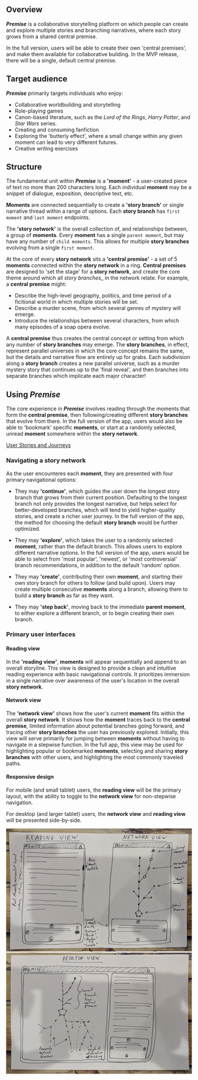 ## Overview

__*Premise*__ is a collaborative storytelling platform on which people can
  create and explore multiple stories and branching narratives, where each
  story grows from a shared central premise.
  
In the full version, users will be able to create their own 'central premises',
  and make them available for collaborative building. In the MVP release, there
  will be a single, default central premise.

## Target audience

__*Premise*__ primarily targets individuals who enjoy:

* Collaborative worldbuilding and storytelling
* Role-playing games
* Canon-based literature, such as the *Lord of the Rings*, *Harry Potter*,
    and *Star Wars* series.
* Creating and consuming fanfiction
* Exploring the 'butterly effect', where a small change within any given moment
    can lead to very different futures.
* Creative writing exercises

## Structure

The fundamental unit within __*Premise*__ is a __'moment'__ - a user-created
  piece of text no more than 200 characters long. Each individual __moment__
  may be a snippet of dialogue, exposition, descriptive text, etc.
  
__Moments__ are connected sequentially to create a __'story branch'__ or single
  narrative thread within a range of options. Each __story branch__ has
  `first moment` and `last moment` endpoints.

The __'story network'__ is the overall collection of, and relationships between,
  a group of __moments__. Every __moment__ has a single `parent moment`, but may
  have any number of `child moments`. This allows for multiple __story branches__
  evolving from a single `first moment`.

At the core of every __story network__ sits a __'central premise'__ - a set of
  5 __moments__ connected within the __story network__ in a ring.
  __Central premises__ are designed to 'set the stage' for a __story network__,
  and create the core theme around which all _story branches__ in the network
  relate. For example, a __central premise__ might:

* Describe the high-level geography, politics, and time period of a ficitional
    world in which multiple stories will be set.
* Describe a murder scene, from which several genres of mystery will emerge.
* Introduce the relationships between several characters, from which many
    episodes of a soap opera evolve.

A __central premise__ thus creates the central concept or setting from which any
  number of __story branches__ may emerge. The __story branches__, in effect,
  represent parallel universes in which the core concept remains the same, but
  the details and narrative flow are entirely up for grabs. Each subdivision
  along a __story branch__ creates a new parallel universe, such as a murder
  mystery story that continues up to the 'final reveal', and then branches into
  separate branches which implicate each major character!

## Using *Premise*

The core experience in __*Premise*__ involves reading through the moments that
  form the __central premise__, then following/creating different
  __story branches__ that evolve from there. In the full version of the app,
  users would also be able to 'bookmark' specific __moments__, or start at a
  randomly selected, unread __moment__ somewhere within the __story network__.

[User Stories and Journeys](../master/userStories.md)

### Navigating a story network

As the user encounteres each __moment__, they are presented with four primary
  navigational options:
  
* They may __'continue'__, which guides the user down the longest story branch
    that grows from their current position. Defaulting to the longest branch not
    only provides the longest narrative, but helps select for better-developed
    branches, which will tend to yield higher-quality stories, and create a
    richer user journey. In the full version of the app, the method for choosing
    the default __story branch__ would be further optimized.

* They may __'explore'__, which takes the user to a randomly selected __moment__,
    rather than the default branch. This allows users to explore different
    narrative options. In the full version of the app, users would be able to
    select from 'most popular', 'newest', or 'most controversial' branch
    recommendations, in addition to the default 'random' option.

* They may __'create'__, contributing their own __moment__, and starting their
    own story branch for others to follow (and build upon). Users may create
    multiple consecutive __moments__ along a branch, allowing them to build a
    __story branch__ as far as they want.

* They may __'step back'__, moving back to the immediate __parent moment__,
    to either explore a different branch, or to begin creating their own branch.

### Primary user interfaces

#### Reading view

In the __'reading view'__, __moments__ will appear sequentially and append to an
  overall storyline. This view is designed to provide a clean and intuitive
  reading experience with basic navigational controls. It prioritizes immersion
  in a single narrative over awareness of the user's location in the overall
  __story network__.

#### Network view

The __'network view'__ shows how the user's current __moment__ fits within the
  overall __story network__. It shows how the __moment__ traces back to the
  __central premise__, limited information about potential branches going
  forward, and tracing other __story branches__ the user has previously explored.
  Initially, this view will serve primarily for jumping between __moments__
  without having to navigate in a stepwise function. In the full app, this
  view may be used for highlighting popular or bookmarked __moments__, selecting
  and sharing __story branches__ with other users, and highlighting the most
  commonly traveled paths.
  
#### Responsive design

For mobile (and small tablet) users, the __reading view__ will be the primary
  layout, with the ability to toggle to the __network view__ for non-stepwise
  navigation.
  
For desktop (and larger tablet) users, the __network view__ and __reading view__
  will be presented side-by-side.
  
![Mobile reading and network views](https://github.com/sjlutterbie/storychain-dev-notes/blob/overview/img/Reading_Network_Views_2018_11_19.jpg)
![Mobile reading and network views](https://github.com/sjlutterbie/storychain-dev-notes/blob/overview/img/Desktop_Combined_View_2018_11_19.jpg)
